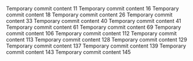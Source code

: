Temporary commit content 11
Temporary commit content 16
Temporary commit content 18
Temporary commit content 26
Temporary commit content 33
Temporary commit content 40
Temporary commit content 41
Temporary commit content 61
Temporary commit content 69
Temporary commit content 106
Temporary commit content 112
Temporary commit content 113
Temporary commit content 128
Temporary commit content 129
Temporary commit content 137
Temporary commit content 139
Temporary commit content 143
Temporary commit content 145
